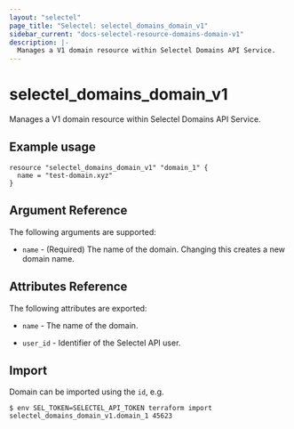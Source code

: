 ```yaml
---
layout: "selectel"
page_title: "Selectel: selectel_domains_domain_v1"
sidebar_current: "docs-selectel-resource-domains-domain-v1"
description: |-
  Manages a V1 domain resource within Selectel Domains API Service.
---
```


# selectel\_domains\_domain\_v1

Manages a V1 domain resource within Selectel Domains API Service.

## Example usage

```hcl
resource "selectel_domains_domain_v1" "domain_1" {
  name = "test-domain.xyz"
}
```

## Argument Reference

The following arguments are supported:

* `name` - (Required) The name of the domain.
  Changing this creates a new domain name.

## Attributes Reference

The following attributes are exported:

* `name` - The name of the domain.

* `user_id` - Identifier of the Selectel API user.

## Import

Domain can be imported using the `id`, e.g.

```shell
$ env SEL_TOKEN=SELECTEL_API_TOKEN terraform import selectel_domains_domain_v1.domain_1 45623
```
